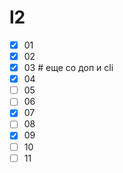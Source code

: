 # l2

- [x] 01
- [x] 02
- [x] 03 # еще со доп и cli
- [x] 04
- [ ] 05
- [ ] 06
- [x] 07
- [ ] 08
- [x] 09
- [ ] 10
- [ ] 11
